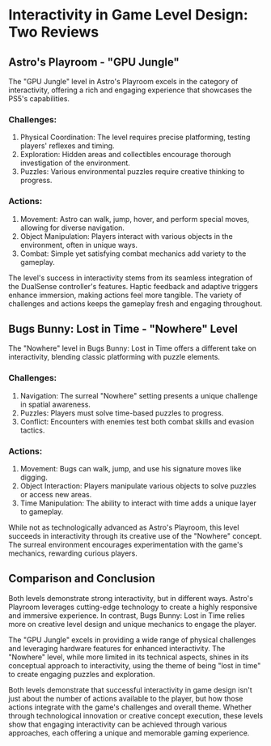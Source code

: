 # Interactivity in Game Level Design: Two Reviews

## Astro's Playroom - "GPU Jungle"

The "GPU Jungle" level in Astro's Playroom excels in the category of interactivity, offering a rich and engaging experience that showcases the PS5's capabilities.

### Challenges:
1. Physical Coordination: The level requires precise platforming, testing players' reflexes and timing.
2. Exploration: Hidden areas and collectibles encourage thorough investigation of the environment.
3. Puzzles: Various environmental puzzles require creative thinking to progress.

### Actions:
1. Movement: Astro can walk, jump, hover, and perform special moves, allowing for diverse navigation.
2. Object Manipulation: Players interact with various objects in the environment, often in unique ways.
3. Combat: Simple yet satisfying combat mechanics add variety to the gameplay.

The level's success in interactivity stems from its seamless integration of the DualSense controller's features. Haptic feedback and adaptive triggers enhance immersion, making actions feel more tangible. The variety of challenges and actions keeps the gameplay fresh and engaging throughout.

## Bugs Bunny: Lost in Time - "Nowhere" Level

The "Nowhere" level in Bugs Bunny: Lost in Time offers a different take on interactivity, blending classic platforming with puzzle elements.

### Challenges:
1. Navigation: The surreal "Nowhere" setting presents a unique challenge in spatial awareness.
2. Puzzles: Players must solve time-based puzzles to progress.
3. Conflict: Encounters with enemies test both combat skills and evasion tactics.

### Actions:
1. Movement: Bugs can walk, jump, and use his signature moves like digging.
2. Object Interaction: Players manipulate various objects to solve puzzles or access new areas.
3. Time Manipulation: The ability to interact with time adds a unique layer to gameplay.

While not as technologically advanced as Astro's Playroom, this level succeeds in interactivity through its creative use of the "Nowhere" concept. The surreal environment encourages experimentation with the game's mechanics, rewarding curious players.

## Comparison and Conclusion

Both levels demonstrate strong interactivity, but in different ways. Astro's Playroom leverages cutting-edge technology to create a highly responsive and immersive experience. In contrast, Bugs Bunny: Lost in Time relies more on creative level design and unique mechanics to engage the player.

The "GPU Jungle" excels in providing a wide range of physical challenges and leveraging hardware features for enhanced interactivity. The "Nowhere" level, while more limited in its technical aspects, shines in its conceptual approach to interactivity, using the theme of being "lost in time" to create engaging puzzles and exploration.

Both levels demonstrate that successful interactivity in game design isn't just about the number of actions available to the player, but how those actions integrate with the game's challenges and overall theme. Whether through technological innovation or creative concept execution, these levels show that engaging interactivity can be achieved through various approaches, each offering a unique and memorable gaming experience.
